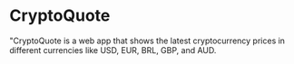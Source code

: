 # CryptoQuote
"CryptoQuote is a web app that shows the latest cryptocurrency prices in different currencies like USD, EUR, BRL, GBP, and AUD.
